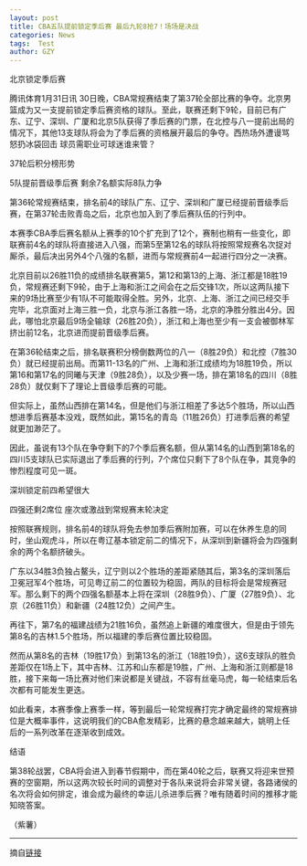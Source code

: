 ```yaml
---
layout: post
title: CBA五队提前锁定季后赛 最后九轮8抢7！场场是决战
categories: News
tags:  Test
author: GZY
---
```


北京锁定季后赛

腾讯体育1月31日讯 30日晚，CBA常规赛结束了第37轮全部比赛的争夺。北京男篮成为又一支提前锁定季后赛资格的球队。至此，联赛还剩下9轮，目前已有广东、辽宁、深圳、广厦和北京5队获得了季后赛的门票，在北控与八一提前出局的情况下，其他13支球队将会为了季后赛的资格展开最后的争夺。西热场外遭谩骂怒扔冰袋回击 球员需职业可球迷谁来管？

37轮后积分榜形势

5队提前晋级季后赛 剩余7名额实际8队力争

第36轮常规赛结束，排名前4的球队广东、辽宁、深圳和广厦已经提前晋级季后赛，在第37轮击败青岛之后，北京也加入到了季后赛队伍的行列中。

本赛季CBA季后赛名额从上赛季的10个扩充到了12个，赛制也稍有一些变化，即联赛前4名的球队将直接进入八强，而第5至第12名的球队将按照常规赛名次捉对厮杀，最后决出另外4个八强的名额，进而与常规赛前4一起进行四分之一决赛。

北京目前以26胜11负的成绩排名联赛第5，第12和第13的上海、浙江都是18胜19负，常规赛还剩下9轮，由于上海和浙江之间会在之后交锋1次，所以这两队接下来的9场比赛至少有1队不可能取得全胜。另外，北京、上海、浙江之间已经交手完毕，北京面对上海三胜一负，北京与浙江各胜一场，北京的净胜分胜出4分。因此，哪怕北京最后9场全输球（26胜20负），浙江和上海也至少有一支会被御林军挤出前12名，北京进而提前晋级季后赛。

在第36轮结束之后，排名联赛积分榜倒数两位的八一（8胜29负）和北控（7胜30负）就已经提前出局。而第11-13名的广州、上海和浙江成绩均为18胜19负，所以第16和第17名的同曦与天津（9胜28负），以及少赛一场，排在第18名的四川（8胜28负）就仅剩下了理论上晋级季后赛的可能。

但实际上，虽然山西排在第14名，但是他们与浙江相差了多达5个胜场，所以山西想进季后赛基本没戏，既然如此，第15名的青岛（11胜26负）打进季后赛的希望就更加渺茫了。

因此，虽说有13个队在争夺剩下的7个季后赛名额，但从第14名的山西到第18名的四川5支球队已实际退出了季后赛的行列，7个席位只剩下了8个队在争，其竞争的惨烈程度可见一斑。

深圳锁定前四希望很大

四强还剩2席位 座次或激战到常规赛末轮决定

按照联赛规则，排名前4的球队将免去参加季后赛附加赛，可以在休养生息的同时，坐山观虎斗，所以在粤辽基本锁定前二的情况下，从深圳到新疆将会为四强剩余的两个名额挤破头。

广东以34胜3负独占鳌头，辽宁则以2个胜场的差距紧随其后，第3名的深圳落后卫冕冠军4个胜场，可见粤辽前二的位置较为稳固，两队的目标将会是常规赛冠军。那么剩下的两个四强名额基本上将在深圳（28胜9负）、广厦（27胜9负）、北京（26胜11负）和新疆（24胜12负）之间产生。

再往下，第7名的福建战绩为21胜16负，虽然追上新疆的难度很大，但是由于领先第8名的吉林1.5个胜场，所以福建的季后赛位置比较稳固。

然而从第8名的吉林（19胜17负）到第13名的浙江（18胜19负），这6支球队的胜负差距仅在1场上下，其中吉林、江苏和山东都是19胜，广州、上海和浙江则都是18胜，接下来每一场比赛对他们来说都是关键战，不容有丝毫马虎，每一轮结束后名次都有可能发生更迭。

如此看来，本赛季像上赛季一样，等到最后一轮常规赛打完才确定最终的常规赛排位是大概率事件，这说明我们的CBA愈发精彩，比赛的悬念越来越大，姚明上任后的一系列改革在逐渐收到成效。

结语

第38轮战罢，CBA将会进入到春节假期中，而在第40轮之后，联赛又将迎来世预赛的空窗期，所以这两次较长时间的调整对于各队来说将会非常关键，各路诸侯的名次将会如何排定，谁会成为最终的幸运儿杀进季后赛？唯有随着时间的推移才能知晓答案。

（紫薯）

*****

摘自[链接](http://new.qq.com/cmsn/20190131/20190131001707.html)